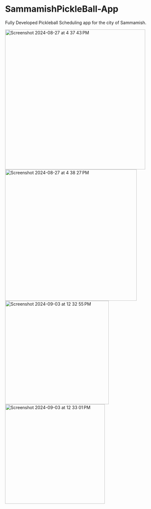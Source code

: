 # SammamishPickleBall-App
Fully Developed Pickleball Scheduling app for the city of Sammamish. 

<img width="457" alt="Screenshot 2024-08-27 at 4 37 43 PM" src="https://github.com/user-attachments/assets/09aa9ae3-8f86-4c45-9db7-b29dd9c29e58">
<img width="429" alt="Screenshot 2024-08-27 at 4 38 27 PM" src="https://github.com/user-attachments/assets/1cea331c-e7ba-4587-815b-2b5428e46095">
<img width="338" alt="Screenshot 2024-09-03 at 12 32 55 PM" src="https://github.com/user-attachments/assets/69444a84-e269-40ae-ac03-e06374b9eab7">
<img width="325" alt="Screenshot 2024-09-03 at 12 33 01 PM" src="https://github.com/user-attachments/assets/048910c5-82c7-4a9d-b410-2076f516ff03">
